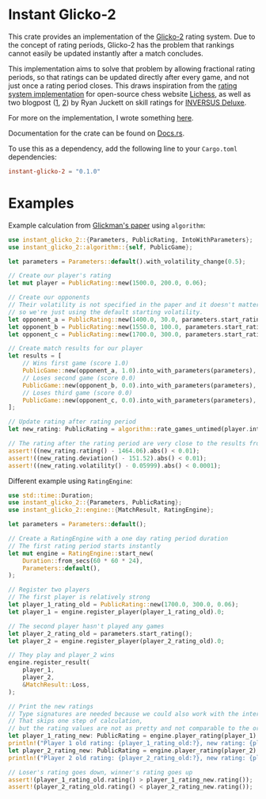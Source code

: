 # Instant Glicko-2

This crate provides an implementation of the [Glicko-2](https://www.glicko.net/glicko/glicko2.pdf) rating system.
Due to the concept of rating periods, Glicko-2 has the problem that rankings cannot easily be updated instantly after a match concludes.

This implementation aims to solve that problem by allowing fractional rating periods, so that ratings can be updated directly after every game, and not just once a rating period closes.
This draws inspiration from the [rating system implementation](https://github.com/lichess-org/lila/tree/master/modules/rating/src/main/glicko2) for open-source chess website [Lichess](https://lichess.org),
as well as two blogpost ([1](https://blog.hypersect.com/the-online-skill-ranking-of-inversus-deluxe/), [2](https://blog.hypersect.com/additional-thoughts-on-skill-ratings/)) by Ryan Juckett on skill ratings for [INVERSUS Deluxe](https://www.inversusgame.com/).

For more on the implementation, I wrote something [here](https://gist.github.com/gpluscb/302d6b71a8d0fe9f4350d45bc828f802).

Documentation for the crate can be found on [Docs.rs](https://docs.rs/instant-glicko-2/latest/instant_glicko_2/).

To use this as a dependency, add the following line to your `Cargo.toml` dependencies:
```toml
instant-glicko-2 = "0.1.0"
```

# Examples

Example calculation from [Glickman's paper](https://www.glicko.net/glicko/glicko2.pdf) using `algorithm`:

```rust
use instant_glicko_2::{Parameters, PublicRating, IntoWithParameters};
use instant_glicko_2::algorithm::{self, PublicGame};

let parameters = Parameters::default().with_volatility_change(0.5);

// Create our player's rating
let mut player = PublicRating::new(1500.0, 200.0, 0.06);

// Create our opponents
// Their volatility is not specified in the paper and it doesn't matter in the calculation,
// so we're just using the default starting volatility.
let opponent_a = PublicRating::new(1400.0, 30.0, parameters.start_rating().volatility());
let opponent_b = PublicRating::new(1550.0, 100.0, parameters.start_rating().volatility());
let opponent_c = PublicRating::new(1700.0, 300.0, parameters.start_rating().volatility());

// Create match results for our player
let results = [
    // Wins first game (score 1.0)
    PublicGame::new(opponent_a, 1.0).into_with_parameters(parameters),
    // Loses second game (score 0.0)
    PublicGame::new(opponent_b, 0.0).into_with_parameters(parameters),
    // Loses third game (score 0.0)
    PublicGame::new(opponent_c, 0.0).into_with_parameters(parameters),
];

// Update rating after rating period
let new_rating: PublicRating = algorithm::rate_games_untimed(player.into_with_parameters(parameters), &results, 1.0, parameters).into_with_parameters(parameters);

// The rating after the rating period are very close to the results from the paper
assert!((new_rating.rating() - 1464.06).abs() < 0.01);
assert!((new_rating.deviation() - 151.52).abs() < 0.01);
assert!((new_rating.volatility() - 0.05999).abs() < 0.0001);
```

Different example using `RatingEngine`:

```rust
use std::time::Duration;
use instant_glicko_2::{Parameters, PublicRating};
use instant_glicko_2::engine::{MatchResult, RatingEngine};

let parameters = Parameters::default();

// Create a RatingEngine with a one day rating period duration
// The first rating period starts instantly
let mut engine = RatingEngine::start_new(
    Duration::from_secs(60 * 60 * 24),
    Parameters::default(),
);

// Register two players
// The first player is relatively strong
let player_1_rating_old = PublicRating::new(1700.0, 300.0, 0.06);
let player_1 = engine.register_player(player_1_rating_old).0;

// The second player hasn't played any games
let player_2_rating_old = parameters.start_rating();
let player_2 = engine.register_player(player_2_rating_old).0;

// They play and player_2 wins
engine.register_result(
    player_1,
    player_2,
    &MatchResult::Loss,
);

// Print the new ratings
// Type signatures are needed because we could also work with the internal InternalRating
// That skips one step of calculation,
// but the rating values are not as pretty and not comparable to the original Glicko ratings
let player_1_rating_new: PublicRating = engine.player_rating(player_1).0;
println!("Player 1 old rating: {player_1_rating_old:?}, new rating: {player_1_rating_new:?}");
let player_2_rating_new: PublicRating = engine.player_rating(player_2).0;
println!("Player 2 old rating: {player_2_rating_old:?}, new rating: {player_2_rating_new:?}");

// Loser's rating goes down, winner's rating goes up
assert!(player_1_rating_old.rating() > player_1_rating_new.rating());
assert!(player_2_rating_old.rating() < player_2_rating_new.rating());
```
